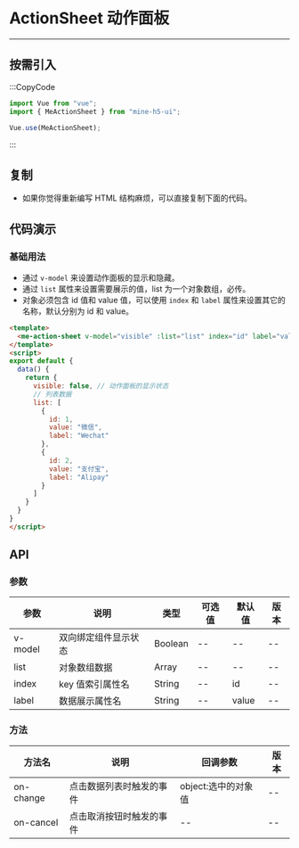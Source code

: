 # ActionSheet 动作面板

---

## 按需引入

:::CopyCode

```JavaScript
import Vue from "vue";
import { MeActionSheet } from "mine-h5-ui";

Vue.use(MeActionSheet);
```

:::

## 复制

- 如果你觉得重新编写 HTML 结构麻烦，可以直接复制下面的代码。

## 代码演示

### 基础用法

- 通过 `v-model` 来设置动作面板的显示和隐藏。
- 通过 `list` 属性来设置需要展示的值，list 为一个对象数组，必传。
- 对象必须包含 id 值和 value 值，可以使用 `index` 和 `label` 属性来设置其它的名称，默认分别为 id 和 value。

```HTML
<template>
  <me-action-sheet v-model="visible" :list="list" index="id" label="value"></me-action-sheet>
</template>
<script>
export default {
  data() {
    return {
      visible: false, // 动作面板的显示状态
      // 列表数据
      list: [
        {
          id: 1,
          value: "微信",
          label: "Wechat"
        },
        {
          id: 2,
          value: "支付宝",
          label: "Alipay"
        }
      ]
    }
  }
}
</script>
```

## API

### 参数

| 参数    | 说明                 | 类型    | 可选值 | 默认值 | 版本 |
| ------- | -------------------- | ------- | ------ | ------ | ---- |
| v-model | 双向绑定组件显示状态 | Boolean | --     | --     | --   |
| list    | 对象数组数据         | Array   | --     | --     | --   |
| index   | key 值索引属性名     | String  | --     | id     | --   |
| label   | 数据展示属性名       | String  | --     | value  | --   |

### 方法

| 方法名    | 说明                     | 回调参数            | 版本 |
| --------- | ------------------------ | ------------------- | ---- |
| on-change | 点击数据列表时触发的事件 | object:选中的对象值 | --   |
| on-cancel | 点击取消按钮时触发的事件 | --                  | --   |
